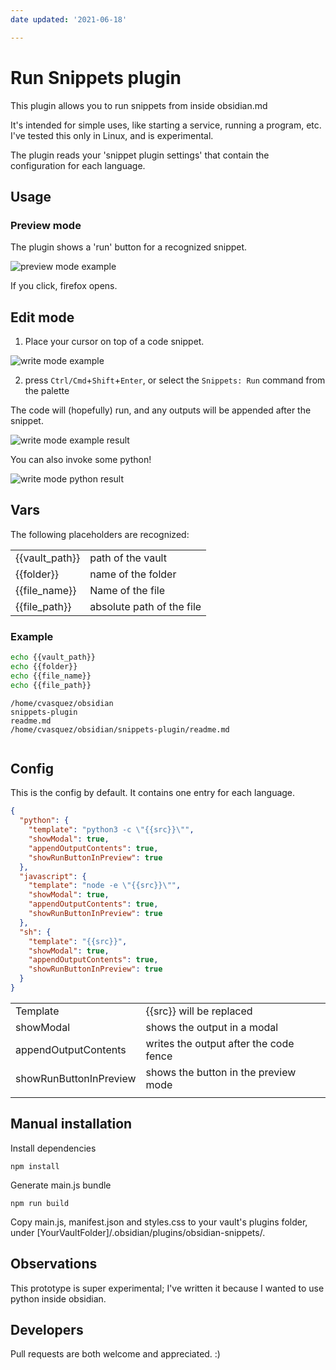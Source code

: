 ```yaml
---
date updated: '2021-06-18'

---
```


# Run Snippets plugin

This plugin allows you to run snippets from inside obsidian.md

It's intended for simple uses, like starting a service, running a program, etc. I've tested this only in Linux, and is experimental.

The plugin reads your 'snippet plugin settings' that contain the configuration for each language.

## Usage

### Preview mode

The plugin shows a 'run' button for a recognized snippet.

![preview mode example](./img/preview.png)

If you click, firefox opens.

## Edit mode

1.  Place your cursor on top of a code snippet.

![write mode example](./img/shell_date.png)

2.  press `Ctrl/Cmd`+`Shift`+`Enter`, or select the `Snippets: Run` command from the palette
    
The code will (hopefully) run, and any outputs will be appended after the snippet.

![write mode example result](./img/shell_date_result.png)

You can also invoke some python!

![write mode python result](./img/python.png)

## Vars

The following placeholders are recognized:

|                |                           |
| -------------- | ------------------------- |
| {{vault_path}} | path of the vault         |
| {{folder}}     | name of the folder        |
| {{file_name}}  | Name of the file          |
| {{file_path}}  | absolute path of the file |

### Example

```sh
echo {{vault_path}} 
echo {{folder}} 
echo {{file_name}} 
echo {{file_path}}
```

```output
/home/cvasquez/obsidian
snippets-plugin
readme.md
/home/cvasquez/obsidian/snippets-plugin/readme.md
    
```

## Config

This is the config by default. It contains one entry for each language.

```json
{
  "python": {
    "template": "python3 -c \"{{src}}\"",
    "showModal": true,
    "appendOutputContents": true,
    "showRunButtonInPreview": true
  },
  "javascript": {
    "template": "node -e \"{{src}}\"",
    "showModal": true,
    "appendOutputContents": true,
    "showRunButtonInPreview": true
  },
  "sh": {
    "template": "{{src}}",
    "showModal": true,
    "appendOutputContents": true,
    "showRunButtonInPreview": true
  }
}
```

|                        |                                        |
| ---------------------- | -------------------------------------- |
| Template               | {{src}} will be replaced               |
| showModal              | shows the output in a modal            |
| appendOutputContents   | writes the output after the code fence |
| showRunButtonInPreview | shows the button in the preview mode   |
|                        |                                        |

## Manual installation

Install dependencies

```
npm install
```

Generate main.js bundle

```
npm run build
```

Copy main.js, manifest.json and styles.css to your vault's plugins folder, 
under [YourVaultFolder]/.obsidian/plugins/obsidian-snippets/.
   
## Observations

This prototype is super experimental; I've written it because I wanted to use python inside obsidian.

## Developers

Pull requests are both welcome and appreciated. :)
